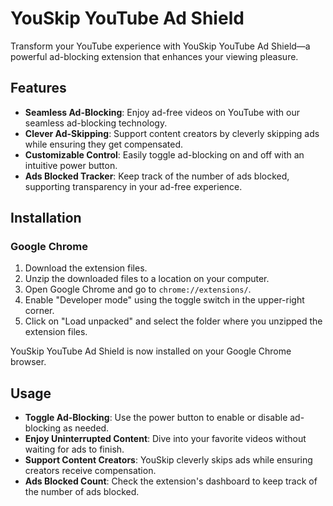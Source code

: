 # YouSkip YouTube Ad Shield

Transform your YouTube experience with YouSkip YouTube Ad Shield—a powerful ad-blocking extension that enhances your viewing pleasure.

## Features

- **Seamless Ad-Blocking**: Enjoy ad-free videos on YouTube with our seamless ad-blocking technology.
- **Clever Ad-Skipping**: Support content creators by cleverly skipping ads while ensuring they get compensated.
- **Customizable Control**: Easily toggle ad-blocking on and off with an intuitive power button.
- **Ads Blocked Tracker**: Keep track of the number of ads blocked, supporting transparency in your ad-free experience.

## Installation

### Google Chrome

1. Download the extension files.
2. Unzip the downloaded files to a location on your computer.
3. Open Google Chrome and go to `chrome://extensions/`.
4. Enable "Developer mode" using the toggle switch in the upper-right corner.
5. Click on "Load unpacked" and select the folder where you unzipped the extension files.

YouSkip YouTube Ad Shield is now installed on your Google Chrome browser.

## Usage

- **Toggle Ad-Blocking**: Use the power button to enable or disable ad-blocking as needed.
- **Enjoy Uninterrupted Content**: Dive into your favorite videos without waiting for ads to finish.
- **Support Content Creators**: YouSkip cleverly skips ads while ensuring creators receive compensation.
- **Ads Blocked Count**: Check the extension's dashboard to keep track of the number of ads blocked.